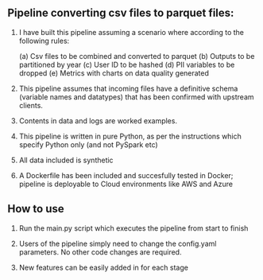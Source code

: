 ## Pipeline converting csv files to parquet files:
1. I have built this pipeline assuming a scenario where according to the following rules:

	(a) Csv files to be combined and converted to parquet
	(b) Outputs to be partitioned by year
	(c) User ID to be hashed
 	(d) PII variables to be dropped
  	(e) Metrics with charts on data quality generated 
 
2. This pipeline assumes that incoming files have a definitive schema (variable names and datatypes)
    that has been confirmed with upstream clients.
    
3. Contents in data and logs are worked examples. 

4. This pipeline is written in pure Python, as per the instructions which specify Python only (and not PySpark etc)

5. All data included is synthetic

6. A Dockerfile has been included and succesfully tested in Docker; pipeline is deployable to Cloud environments like AWS and Azure

## How to use
1. Run the main.py script which executes the pipeline from start to finish

2. Users of the pipeline simply need to change the config.yaml parameters. No other code changes are required.

3. New features can be easily added in for each stage

